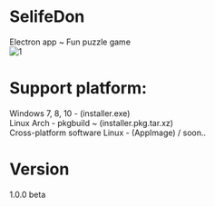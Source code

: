 
# SelifeDon
Electron app ~ Fun puzzle game <br>
![1](https://user-images.githubusercontent.com/51271834/58915697-3d664700-872a-11e9-8f92-a38b09105511.jpg)
# Support platform: 
Windows 7, 8, 10 - (installer.exe) <br>
Linux Arch  - pkgbuild ~ (installer.pkg.tar.xz) <br>
Cross-platform software Linux - (AppImage) / soon..
# Version
1.0.0  beta
